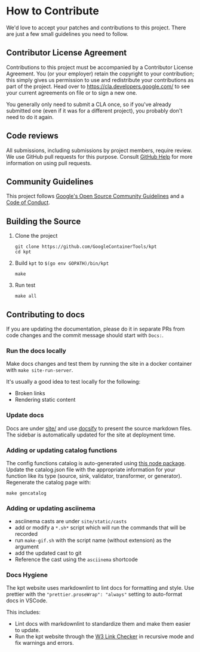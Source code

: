 # How to Contribute

We'd love to accept your patches and contributions to this project. There are
just a few small guidelines you need to follow.

## Contributor License Agreement

Contributions to this project must be accompanied by a Contributor License
Agreement. You (or your employer) retain the copyright to your contribution;
this simply gives us permission to use and redistribute your contributions as
part of the project. Head over to <https://cla.developers.google.com/> to see
your current agreements on file or to sign a new one.

You generally only need to submit a CLA once, so if you've already submitted one
(even if it was for a different project), you probably don't need to do it
again.

## Code reviews

All submissions, including submissions by project members, require review. We
use GitHub pull requests for this purpose. Consult [GitHub Help] for more
information on using pull requests.

## Community Guidelines

This project follows [Google's Open Source Community Guidelines] and a [Code of
Conduct].

## Building the Source

1. Clone the project

   ```shell
   git clone https://github.com/GoogleContainerTools/kpt
   cd kpt
   ```

2. Build `kpt` to `$(go env GOPATH)/bin/kpt`

   ```shell
   make
   ```

3. Run test

   ```shell
   make all
   ```

## Contributing to docs

If you are updating the documentation, please do it in separate PRs from
code changes and the commit message should start with `Docs:`.

### Run the docs locally

Make docs changes and test them by running the site in a docker container
with `make site-run-server`.

It's usually a good idea to test locally for the following:

- Broken links
- Rendering static content

### Update docs

Docs are under [site/] and use [docsify] to present the source markdown files.
The sidebar is automatically updated for the site at deployment time.

### Adding or updating catalog functions

<!-- TODO: Update this once the catalog is live. -->
The config functions catalog is auto-generated using [this node package]. Update
the catalog.json file with the appropriate information for your function like
its type (source, sink, validator, transformer, or generator). Regenerate the
catalog page with:

`make gencatalog`

### Adding or updating asciinema

- asciinema casts are under `site/static/casts`
- add or modify a `*.sh*` script which will run the commands that will be
  recorded
- run `make-gif.sh` with the script name (without extension) as the argument
- add the updated cast to git
- Reference the cast using the `asciinema` shortcode

### Docs Hygiene

The kpt website uses markdownlint to lint docs for formatting and style. Use
prettier with the `"prettier.proseWrap": "always"` setting to auto-format docs
in VSCode.

This includes:

- Lint docs with markdownlint to standardize them and make them easier to
  update.
- Run the kpt website through the [W3 Link Checker] in recursive mode and fix
  warnings and errors.

[github help]: https://help.github.com/articles/about-pull-requests/
[google's open source community guidelines]:
  https://opensource.google.com/conduct/
[code of conduct]: CODE_OF_CONDUCT.md
[docsify]: https://docsify.js.org/
[site/]: site/
[w3 link checker]: https://validator.w3.org/checklink/
[this node package]: site/content/en/guides/consumer/function/catalog/catalog/
